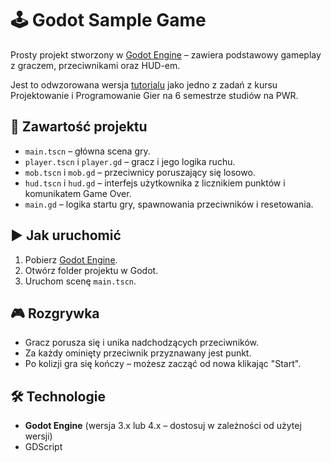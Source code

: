 # 🕹️ Godot Sample Game


Prosty projekt stworzony w [Godot Engine](https://godotengine.org/) – zawiera podstawowy gameplay z graczem, przeciwnikami oraz HUD-em.

Jest to odwzorowana wersja [tutorialu](https://docs.godotengine.org/en/stable/getting_started/first_2d_game/index.html) jako jedno z zadań z kursu Projektowanie i Programowanie Gier na 6 semestrze studiów na PWR. 


## 📁 Zawartość projektu

- `main.tscn` – główna scena gry.
- `player.tscn` i `player.gd` – gracz i jego logika ruchu.
- `mob.tscn` i `mob.gd` – przeciwnicy poruszający się losowo.
- `hud.tscn` i `hud.gd` – interfejs użytkownika z licznikiem punktów i komunikatem Game Over.
- `main.gd` – logika startu gry, spawnowania przeciwników i resetowania.

## ▶️ Jak uruchomić

1. Pobierz [Godot Engine](https://godotengine.org/download).
2. Otwórz folder projektu w Godot.
3. Uruchom scenę `main.tscn`.

## 🎮 Rozgrywka

- Gracz porusza się i unika nadchodzących przeciwników.
- Za każdy ominięty przeciwnik przyznawany jest punkt.
- Po kolizji gra się kończy – możesz zacząć od nowa klikając "Start".

## 🛠️ Technologie

- **Godot Engine** (wersja 3.x lub 4.x – dostosuj w zależności od użytej wersji)
- GDScript


